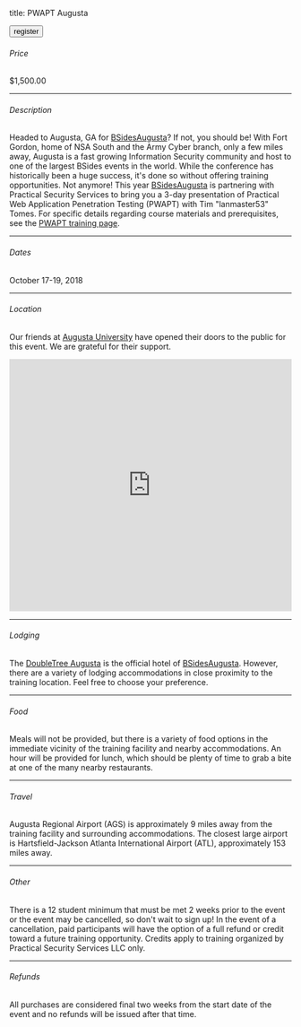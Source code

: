 title: PWAPT Augusta

<button onclick="window.location='https://www.paypal.com/cgi-bin/webscr?cmd=_s-xclick&hosted_button_id=Q9ZGYZ9EHTM4L'">register</button>

###### Price

$1,500.00

---

###### Description

Headed to Augusta, GA for [BSidesAugusta](http://bsidesaugusta.org/)? If not, you should be! With Fort Gordon, home of NSA South and the Army Cyber branch, only a few miles away, Augusta is a fast growing Information Security community and host to one of the largest BSides events in the world. While the conference has historically been a huge success, it's done so without offering training opportunities. Not anymore! This year [BSidesAugusta](http://bsidesaugusta.org/) is partnering with Practical Security Services to bring you a 3-day presentation of Practical Web Application Penetration Testing (PWAPT) with Tim "lanmaster53" Tomes. For specific details regarding course materials and prerequisites, see the [PWAPT training page](/training).

---

###### Dates

October 17-19, 2018

---

###### Location

Our friends at [Augusta University](https://www.augusta.edu/) have opened their doors to the public for this event. We are grateful for their support.

<iframe src="https://www.google.com/maps/embed?pb=!1m18!1m12!1m3!1d1630.1724448858802!2d-81.99104919869139!3d33.4671610780999!2m3!1f0!2f0!3f0!3m2!1i1024!2i768!4f13.1!3m3!1m2!1s0x0%3A0x7c41d2198601d1e6!2sJ.+Harold+Harrison+MD%2C+Education+Commons!5e1!3m2!1sen!2sus!4v1527823932012" width="100%" height="450" frameborder="0" style="border: 0" allowfullscreen></iframe>

---

###### Lodging

The [DoubleTree Augusta](http://doubletree3.hilton.com/en/hotels/georgia/doubletree-by-hilton-hotel-augusta-AGSDTDT/index.html) is the official hotel of [BSidesAugusta](http://bsidesaugusta.org/). However, there are a variety of lodging accommodations in close proximity to the training location. Feel free to choose your preference.

---

###### Food

Meals will not be provided, but there is a variety of food options in the immediate vicinity of the training facility and nearby accommodations. An hour will be provided for lunch, which should be plenty of time to grab a bite at one of the many nearby restaurants.

---

###### Travel

Augusta Regional Airport (AGS) is approximately 9 miles away from the training facility and surrounding accommodations. The closest large airport is Hartsfield-Jackson Atlanta International Airport (ATL), approximately 153 miles away.

---

###### Other

There is a 12 student minimum that must be met 2 weeks prior to the event or the event may be cancelled, so don't wait to sign up! In the event of a cancellation, paid participants will have the option of a full refund or credit toward a future training opportunity. Credits apply to training organized by Practical Security Services LLC only.

---

###### Refunds

All purchases are considered final two weeks from the start date of the event and no refunds will be issued after that time.
